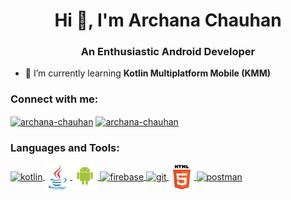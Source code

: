 <h1 align="center">Hi 👋, I'm Archana Chauhan</h1>
<h3 align="center">An Enthusiastic Android Developer</h3>


- 🌱 I’m currently learning **Kotlin Multiplatform Mobile (KMM)**

<h3 align="left">Connect with me:</h3>
<p align="left">
<a href="https://linkedin.com/in/archana-chauhan" target="blank"><img align="center" src="https://raw.githubusercontent.com/rahuldkjain/github-profile-readme-generator/master/src/images/icons/Social/linked-in-alt.svg" alt="archana-chauhan" height="30" width="40" /></a>
<a href="https://www.leetcode.com/archana-chauhan" target="blank"><img align="center" src="https://raw.githubusercontent.com/rahuldkjain/github-profile-readme-generator/master/src/images/icons/Social/leet-code.svg" alt="archana-chauhan" height="30" width="40" /></a>
</p>

<h3 align="left">Languages and Tools:</h3>
<p align="left">
  <a href="https://kotlinlang.org" target="_blank" rel="noreferrer"> <img align="center" src="https://www.vectorlogo.zone/logos/kotlinlang/kotlinlang-icon.svg" alt="kotlin" width="40" height="40"/> </a> <a href="https://www.java.com" target="_blank" rel="noreferrer"> <img align="center" src="https://raw.githubusercontent.com/devicons/devicon/master/icons/java/java-original.svg" alt="java" width="40" height="40"/> </a> <a href="https://developer.android.com" target="_blank" rel="noreferrer"> <img align="center" src="https://raw.githubusercontent.com/devicons/devicon/master/icons/android/android-original-wordmark.svg" alt="android" width="40" height="40"/> </a> <a href="https://firebase.google.com/" target="_blank" rel="noreferrer"> <img align="center" src="https://www.vectorlogo.zone/logos/firebase/firebase-icon.svg" alt="firebase" width="40" height="40"/> </a>  <a href="https://git-scm.com/" target="_blank" rel="noreferrer"> <img align="center" src="https://www.vectorlogo.zone/logos/git-scm/git-scm-icon.svg" alt="git" width="40" height="40"/> </a> <a href="https://www.w3.org/html/" target="_blank" rel="noreferrer"> <img align="center" src="https://raw.githubusercontent.com/devicons/devicon/master/icons/html5/html5-original-wordmark.svg" alt="html5" width="40" height="40"/> </a> <a href="https://postman.com" target="_blank" rel="noreferrer"> <img align="center" src="https://www.vectorlogo.zone/logos/getpostman/getpostman-icon.svg" alt="postman" width="40" height="40"/> </a> </p>
